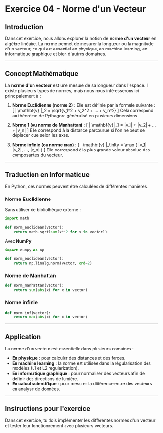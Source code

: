 # Exercice 04 - Norme d'un Vecteur

## Introduction
Dans cet exercice, nous allons explorer la notion de **norme d'un vecteur** en algèbre linéaire. La norme permet de mesurer la longueur ou la magnitude d'un vecteur, ce qui est essentiel en physique, en machine learning, en informatique graphique et bien d'autres domaines.

---

## Concept Mathématique
La **norme d'un vecteur** est une mesure de sa longueur dans l'espace. Il existe plusieurs types de normes, mais nous nous intéresserons ici principalement à :

1. **Norme Euclidienne (norme 2)** :
   Elle est définie par la formule suivante :
   \[
   \| \mathbf{v} \|_2 = \sqrt{v_1^2 + v_2^2 + ... + v_n^2}
   \]
   Cela correspond au théorème de Pythagore généralisé en plusieurs dimensions.

2. **Norme 1 (ou norme de Manhattan)** :
   \[
   \| \mathbf{v} \|_1 = |v_1| + |v_2| + ... + |v_n|
   \]
   Elle correspond à la distance parcourue si l'on ne peut se déplacer que selon les axes.

3. **Norme infinie (ou norme max)** :
   \[
   \| \mathbf{v} \|_\infty = \max ( |v_1|, |v_2|, ..., |v_n| )
   \]
   Elle correspond à la plus grande valeur absolue des composantes du vecteur.

---

## Traduction en Informatique
En Python, ces normes peuvent être calculées de différentes manières.

### Norme Euclidienne
Sans utiliser de bibliothèque externe :
```python
import math

def norm_euclidean(vector):
    return math.sqrt(sum(x**2 for x in vector))
```
Avec **NumPy** :
```python
import numpy as np

def norm_euclidean(vector):
    return np.linalg.norm(vector, ord=2)
```

### Norme de Manhattan
```python
def norm_manhattan(vector):
    return sum(abs(x) for x in vector)
```

### Norme infinie
```python
def norm_inf(vector):
    return max(abs(x) for x in vector)
```

---

## Application
La norme d'un vecteur est essentielle dans plusieurs domaines :
- **En physique** : pour calculer des distances et des forces.
- **En machine learning** : la norme est utilisée dans la régularisation des modèles (L1 et L2 regularization).
- **En informatique graphique** : pour normaliser des vecteurs afin de définir des directions de lumière.
- **En calcul scientifique** : pour mesurer la différence entre des vecteurs en analyse de données.

---

## Instructions pour l'exercice
Dans cet exercice, tu dois implémenter les différentes normes d'un vecteur et tester leur fonctionnement avec plusieurs vecteurs.



